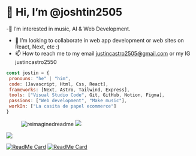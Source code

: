 # 👋 Hi, I’m @joshtin2505   
-👀 I’m interested in music, AI & Web Development.
- 💞️ I’m looking to collaborate in web app development or web sites on React, Next, etc :)
- 📫 How to reach me to my email justincastro2505@gmail.com or my IG justincastro2550

 ```javascript
const jostin = {
  pronouns: "he" | "him",
  code: [Javascript, Html, Css, React],
  frameworks: [Next, Astro, Tailwind, Express],
  tools: ["Visual Studio Code", Git, GitHub, Notion, Figma],
  passions: ["Web development", "Make music"],
  workIn: ["La casita de papel ecommerce"]
}
```
<figure>
  <img src="https://myreadme.vercel.app/api/embed/joshtin2505?panels=userstatistics,toprepositories,toplanguages,commitgraph" alt="reimaginedreadme" />
  <img src="https://github-readme-stats.vercel.app/api/top-langs/?username=joshtin2505&layout=compact" />
</figure>

![](https://github-readme-stats.vercel.app/api?username=joshtin2505&theme=ayu-mirage&hide_border=false&include_all_commits=true&count_private=true)

[![ReadMe Card](https://github-readme-stats.vercel.app/api/pin/?username=joshtin2505&repo=lccp-ecommerce)](https://github.com/joshtin2505/lccp-ecommerce)
[![ReadMe Card](https://github-readme-stats.vercel.app/api/pin/?username=joshtin2505&repo=optigestion)](https://github.com/joshtin2505/optigestion)
<!---
joshtin2505/joshtin2505 is a ✨ special ✨ repository because its `README.md` (this file) appears on your GitHub profile.
You can click the Preview link to take a look at your changes.
--->
